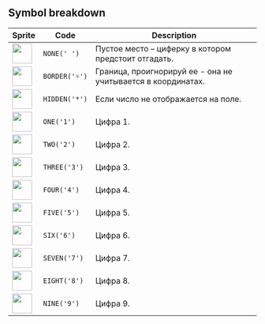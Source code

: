 <meta charset="UTF-8">

## Symbol breakdown
| Sprite | Code | Description |
| -------- | -------- | -------- |
|<img src="https://github.com/codenjoyme/codenjoy/raw/master/CodingDojo/games/sudoku/src/main/webapp/resources/sudoku/sprite/none.png" style="width:40px;" /> | `NONE(' ')` | Пустое место – циферку в котором предстоит отгадать. | 
|<img src="https://github.com/codenjoyme/codenjoy/raw/master/CodingDojo/games/sudoku/src/main/webapp/resources/sudoku/sprite/border.png" style="width:40px;" /> | `BORDER('☼')` | Граница, проигнорируй ее - она не учитывается в координатах. | 
|<img src="https://github.com/codenjoyme/codenjoy/raw/master/CodingDojo/games/sudoku/src/main/webapp/resources/sudoku/sprite/hidden.png" style="width:40px;" /> | `HIDDEN('*')` | Если число не отображается на поле. | 
|<img src="https://github.com/codenjoyme/codenjoy/raw/master/CodingDojo/games/sudoku/src/main/webapp/resources/sudoku/sprite/one.png" style="width:40px;" /> | `ONE('1')` | Цифра 1. | 
|<img src="https://github.com/codenjoyme/codenjoy/raw/master/CodingDojo/games/sudoku/src/main/webapp/resources/sudoku/sprite/two.png" style="width:40px;" /> | `TWO('2')` | Цифра 2. | 
|<img src="https://github.com/codenjoyme/codenjoy/raw/master/CodingDojo/games/sudoku/src/main/webapp/resources/sudoku/sprite/three.png" style="width:40px;" /> | `THREE('3')` | Цифра 3. | 
|<img src="https://github.com/codenjoyme/codenjoy/raw/master/CodingDojo/games/sudoku/src/main/webapp/resources/sudoku/sprite/four.png" style="width:40px;" /> | `FOUR('4')` | Цифра 4. | 
|<img src="https://github.com/codenjoyme/codenjoy/raw/master/CodingDojo/games/sudoku/src/main/webapp/resources/sudoku/sprite/five.png" style="width:40px;" /> | `FIVE('5')` | Цифра 5. | 
|<img src="https://github.com/codenjoyme/codenjoy/raw/master/CodingDojo/games/sudoku/src/main/webapp/resources/sudoku/sprite/six.png" style="width:40px;" /> | `SIX('6')` | Цифра 6. | 
|<img src="https://github.com/codenjoyme/codenjoy/raw/master/CodingDojo/games/sudoku/src/main/webapp/resources/sudoku/sprite/seven.png" style="width:40px;" /> | `SEVEN('7')` | Цифра 7. | 
|<img src="https://github.com/codenjoyme/codenjoy/raw/master/CodingDojo/games/sudoku/src/main/webapp/resources/sudoku/sprite/eight.png" style="width:40px;" /> | `EIGHT('8')` | Цифра 8. | 
|<img src="https://github.com/codenjoyme/codenjoy/raw/master/CodingDojo/games/sudoku/src/main/webapp/resources/sudoku/sprite/nine.png" style="width:40px;" /> | `NINE('9')` | Цифра 9. | 
